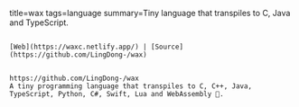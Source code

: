 title=wax
tags=language
summary=Tiny language that transpiles to C, Java and TypeScript.
~~~~~~

[Web](https://waxc.netlify.app/) | [Source](https://github.com/LingDong-/wax)


https://github.com/LingDong-/wax
A tiny programming language that transpiles to C, C++, Java, TypeScript, Python, C#, Swift, Lua and WebAssembly 🚀.
